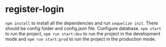 # register-login

```npm install``` to install all the dependencies and run ```sequelize init```. There should be config folder and config.json file. Configure database. ```npm start``` to run the project, ```npm run start:dev``` to run the project in the development mode and ```npm run start:prod``` to run the project in the production mode.
